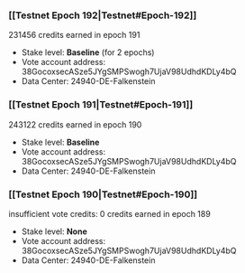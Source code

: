 ### [[Testnet Epoch 192|Testnet#Epoch-192]]
231456 credits earned in epoch 191
* Stake level: **Baseline** (for 2 epochs)
* Vote account address: 38GocoxsecASze5JYgSMPSwogh7UjaV98UdhdKDLy4bQ
* Data Center: 24940-DE-Falkenstein
### [[Testnet Epoch 191|Testnet#Epoch-191]]
243122 credits earned in epoch 190
* Stake level: **Baseline**
* Vote account address: 38GocoxsecASze5JYgSMPSwogh7UjaV98UdhdKDLy4bQ
* Data Center: 24940-DE-Falkenstein
### [[Testnet Epoch 190|Testnet#Epoch-190]]
insufficient vote credits: 0 credits earned in epoch 189
* Stake level: **None**
* Vote account address: 38GocoxsecASze5JYgSMPSwogh7UjaV98UdhdKDLy4bQ
* Data Center: 24940-DE-Falkenstein